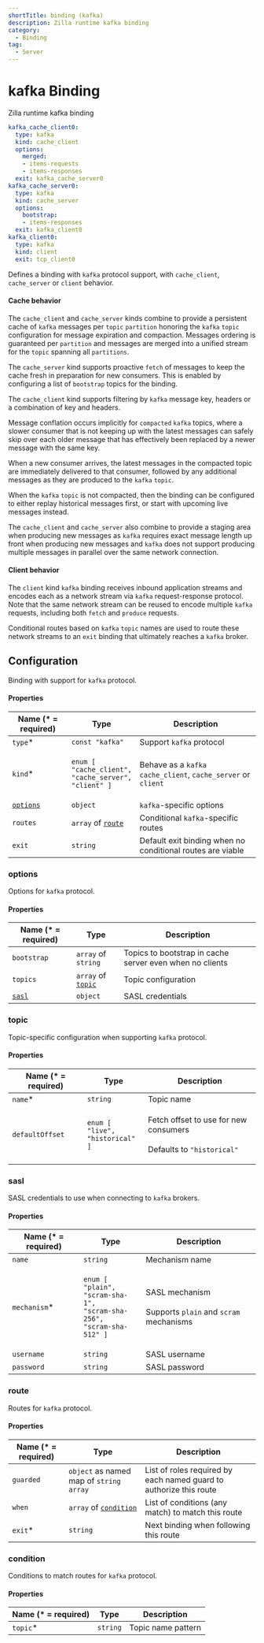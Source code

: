 ```yaml
---
shortTitle: binding (kafka)
description: Zilla runtime kafka binding
category:
  - Binding
tag:
  - Server
---
```


# kafka Binding

Zilla runtime kafka binding

```yaml {2,10,17}
kafka_cache_client0:
  type: kafka
  kind: cache_client
  options:
    merged:
    - items-requests
    - items-responses
  exit: kafka_cache_server0
kafka_cache_server0:
  type: kafka
  kind: cache_server
  options:
    bootstrap:
    - items-responses
  exit: kafka_client0
kafka_client0:
  type: kafka
  kind: client
  exit: tcp_client0
```

Defines a binding with `kafka` protocol support, with `cache_client`, `cache_server` or `client` behavior.

#### Cache behavior

The `cache_client` and `cache_server` kinds combine to provide a persistent cache of `kafka` messages per `topic` `partition` honoring the `kafka` `topic` configuration for message expiration and compaction. Messages ordering is guaranteed per `partition` and messages are merged into a unified stream for the `topic` spanning all `partitions`.

The `cache_server` kind supports proactive `fetch` of messages to keep the cache fresh in preparation for new consumers. This is enabled by configuring a list of `bootstrap` topics for the binding.

The `cache_client` kind supports filtering by `kafka` message key, headers or a combination of key and headers.

Message conflation occurs implicitly for `compacted` `kafka` topics, where a slower consumer that is not keeping up with the latest messages can safely skip over each older message that has effectively been replaced by a newer message with the same key.

When a new consumer arrives, the latest messages in the compacted topic are immediately delivered to that consumer, followed by any additional messages as they are produced to the `kafka` `topic`.

When the `kafka` `topic` is not compacted, then the binding can be configured to either replay historical messages first, or start with upcoming live messages instead.

The `cache_client` and `cache_server` also combine to provide a staging area when producing new messages as `kafka` requires exact message length up front when producing new messages and `kafka` does not support producing multiple messages in parallel over the same network connection.

#### Client behavior

The `client` kind `kafka` binding receives inbound application streams and encodes each as a network stream via `kafka` request-response protocol. Note that the same network stream can be reused to encode multiple `kafka` requests, including both `fetch` and `produce` requests.

Conditional routes based on `kafka` `topic` names are used to route these network streams to an `exit` binding that ultimately reaches a `kafka` broker.

## Configuration

Binding with support for `kafka` protocol.

#### Properties

| Name (\* = required)                  | Type                                                                                                                        | Description                                                    |
| ------------------------------------- | --------------------------------------------------------------------------------------------------------------------------- | -------------------------------------------------------------- |
| `type`\*                              | `const "kafka"`                                                                                                             | Support `kafka` protocol                                       |
| `kind`\*                              | <p><code>enum [</code><br>  <code>"cache_client",</code><br>  <code>"cache_server",</code><br>  <code>"client" ]</code></p> | Behave as a `kafka` `cache_client`, `cache_server` or `client` |
| [`options`](binding-kafka.md#options) | `object`                                                                                                                    | `kafka`-specific options                                       |
| `routes`                              | `array` of [`route`](binding-kafka.md#route)                                                                                | Conditional `kafka`-specific routes                            |
| `exit`                                | `string`                                                                                                                    | Default exit binding when no conditional routes are viable     |

### options

Options for `kafka` protocol.

#### Properties

| Name (\* = required)            | Type                                         | Description                                              |
| ------------------------------- | -------------------------------------------- | -------------------------------------------------------- |
| `bootstrap`                     | `array` of `string`                          | Topics to bootstrap in cache server even when no clients |
| `topics`                        | `array` of [`topic`](binding-kafka.md#topic) | Topic configuration                                      |
| [`sasl`](binding-kafka.md#sasl) | `object`                                     | SASL credentials                                         |

### topic

Topic-specific configuration when supporting `kafka` protocol.

#### Properties

| Name (\* = required) | Type                                                                                  | Description                                                                               |
| -------------------- | ------------------------------------------------------------------------------------- | ----------------------------------------------------------------------------------------- |
| `name`\*             | `string`                                                                              | Topic name                                                                                |
| `defaultOffset`      | <p><code>enum [</code><br>  <code>"live",</code><br>  <code>"historical" ]</code></p> | <p>Fetch offset to use for new consumers<br><br>Defaults to <code>"historical"</code></p> |

### sasl

SASL credentials to use when connecting to `kafka` brokers.

#### Properties

| Name (\* = required) | Type                                                                                                                                                          | Description                                                                                |
| -------------------- | ------------------------------------------------------------------------------------------------------------------------------------------------------------- | ------------------------------------------------------------------------------------------ |
| `name`               | `string`                                                                                                                                                      | Mechanism name                                                                             |
| `mechanism`\*        | <p><code>enum [</code><br>  <code>"plain",</code><br>  <code>"scram-sha-1",</code><br>  <code>"scram-sha-256",</code><br>  <code>"scram-sha-512" ]</code></p> | <p>SASL mechanism<br><br>Supports <code>plain</code> and <code>scram</code> mechanisms</p> |
| `username`           | `string`                                                                                                                                                      | SASL username                                                                              |
| `password`           | `string`                                                                                                                                                      | SASL password                                                                              |

### route

Routes for `kafka` protocol.

#### Properties

| Name (\* = required) | Type                                                   | Description                                                        |
| -------------------- | ------------------------------------------------------ | ------------------------------------------------------------------ |
| `guarded`            | `object` as named map of `string` `array`              | List of roles required by each named guard to authorize this route |
| `when`               | `array` of [`condition`](binding-kafka.md#condition) | List of conditions (any match) to match this route                 |
| `exit`\*             | `string`                                               | Next binding when following this route                             |

### condition

Conditions to match routes for `kafka` protocol.

#### Properties

| Name (\* = required) | Type     | Description        |
| -------------------- | -------- | ------------------ |
| `topic`\*            | `string` | Topic name pattern |
